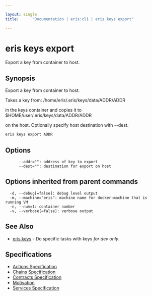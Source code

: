 ```yaml
---

layout: single
title:      "Documentation | eris:cli | eris keys export"

---
```


# eris keys export

Export a key from container to host.

## Synopsis

Export a key from container to host.


Takes a key from:
/home/eris/.eris/keys/data/ADDR/ADDR

in the keys container and copies it to
$HOME/user/.eris/keys/data/ADDR/ADDR

on the host. Optionally specify host destination with --dest.

```bash
eris keys export ADDR
```

## Options

```
      --addr="": address of key to export
      --dest="": destination for export on host
```

## Options inherited from parent commands

```
  -d, --debug[=false]: debug level output
  -m, --machine="eris": machine name for docker-machine that is running VM
  -n, --num=1: container number
  -v, --verbose[=false]: verbose output
```

## See Also

* [eris keys](/docs/documentation/cli/latest/eris_keys/)	 - Do specific tasks with keys *for dev only*.

## Specifications

* [Actions Specification](/docs/documentation/cli/latest/actions_specification/)
* [Chains Specification](/docs/documentation/cli/latest/chains_specification/)
* [Contracts Specification](/docs/documentation/cli/latest/contracts_specification/)
* [Motivation](/docs/documentation/cli/latest/motivation/)
* [Services Specification](/docs/documentation/cli/latest/services_specification/)

